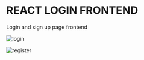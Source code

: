 # REACT LOGIN FRONTEND

Login and sign up page frontend
<!-- 
To http://localhost:3000/auth -->

![login](react-login/src/images/loginR.png)


![register](react-login/src/images/register.png)
